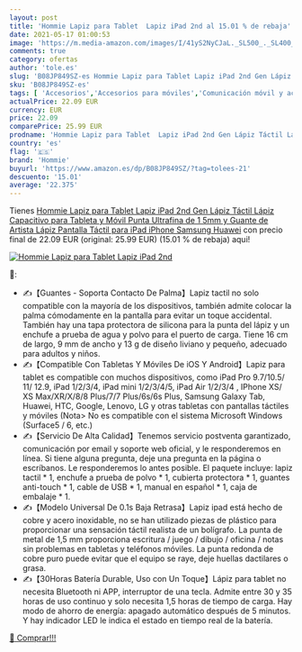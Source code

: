 ```yaml
---
layout: post
title: 'Hommie Lapiz para Tablet  Lapiz iPad 2nd al 15.01 % de rebaja'
date: 2021-05-17 01:00:53
image: 'https://m.media-amazon.com/images/I/41yS2NyCJaL._SL500_._SL400_.jpg'
comments: true
category: ofertas
author: 'tole.es'
slug: 'B08JP849SZ-es Hommie Lapiz para Tablet Lapiz iPad 2nd Gen Lápiz Táctil...'
sku: 'B08JP849SZ-es'
tags: [ 'Accesorios','Accesorios para móviles','Comunicación móvil y accesorios','Electrónica','Informática','Lápices para tabletas gráficas','Punteros para móviles','Teclados, ratones y periféricos de entrada','hommie','lápiz', ]
actualPrice: 22.09 EUR
currency: EUR
price: 22.09
comparePrice: 25.99 EUR
prodname: 'Hommie Lapiz para Tablet  Lapiz iPad 2nd Gen Lápiz Táctil Lápiz Capacitivo para Tableta y Móvil  Punta Ultrafina de 1 5mm y Guante de Artista  Lápiz Pantalla Táctil para iPad  iPhone  Samsung  Huawei'
country: 'es'
flag: '🇪🇸'
brand: 'Hommie'
buyurl: 'https://www.amazon.es/dp/B08JP849SZ/?tag=tolees-21'
descuento: '15.01'
average: '22.375'
---
```


Tienes [Hommie Lapiz para Tablet  Lapiz iPad 2nd Gen Lápiz Táctil Lápiz Capacitivo para Tableta y Móvil  Punta Ultrafina de 1 5mm y Guante de Artista  Lápiz Pantalla Táctil para iPad  iPhone  Samsung  Huawei](https://www.amazon.es/dp/B08JP849SZ/?tag=tolees-21) con precio final de  22.09 EUR (original: 25.99 EUR) (15.01 %  de rebaja) aqui!

[![Hommie Lapiz para Tablet  Lapiz iPad 2nd](https://m.media-amazon.com/images/I/41yS2NyCJaL._SL500_._SL400_.jpg)](https://www.amazon.es/dp/B08JP849SZ/?tag=tolees-21)

🔎:

- ✍【Guantes - Soporta Contacto De Palma】Lapiz tactil no solo compatible con la mayoría de los dispositivos, también admite colocar la palma cómodamente en la pantalla para evitar un toque accidental. También hay una tapa protectora de silicona para la punta del lápiz y un enchufe a prueba de agua y polvo para el puerto de carga. Tiene 16 cm de largo, 9 mm de ancho y 13 g de diseño liviano y pequeño, adecuado para adultos y niños.
- ✍【Compatible Con Tabletas Y Móviles De iOS Y Android】Lapiz para tablet es compatible con muchos dispositivos, como iPad Pro 9.7/10.5/ 11/ 12.9, iPad 1/2/3/4, iPad mini 1/2/3/4/5, iPad Air 1/2/3/4 , IPhone XS/ XS Max/XR/X/8/8 Plus/7/7 Plus/6s/6s Plus, Samsung Galaxy Tab, Huawei, HTC, Google, Lenovo, LG y otras tabletas con pantallas táctiles y móviles (Nota> No es compatible con el sistema Microsoft Windows (Surface5 / 6, etc.)
- ✍【Servicio De Alta Calidad】Tenemos servicio postventa garantizado, comunicación por email y soporte web oficial, y le responderemos en línea. Si tiene alguna pregunta, deje una pregunta en la página o escríbanos. Le responderemos lo antes posible. El paquete incluye: lapiz tactil * 1, enchufe a prueba de polvo * 1, cubierta protectora * 1, guantes anti-touch * 1, cable de USB * 1, manual en español * 1, caja de embalaje * 1.
- ✍【Modelo Universal De 0.1s Baja Retrasa】Lapiz ipad está hecho de cobre y acero inoxidable, no se han utilizado piezas de plástico para proporcionar una sensación táctil realista de un bolígrafo. La punta de metal de 1,5 mm proporciona escritura / juego / dibujo / oficina / notas sin problemas en tabletas y teléfonos móviles. La punta redonda de cobre puro puede evitar que el equipo se raye, deje huellas dactilares o grasa.
- ✍【30Horas Batería Durable, Uso con Un Toque】Lápiz para tablet no necesita Bluetooth ni APP, interruptor de una tecla. Admite entre 30 y 35 horas de uso continuo y solo necesita 1,5 horas de tiempo de carga. Hay modo de ahorro de energía: apagado automático después de 5 minutos. Y hay indicador LED le indica el estado en tiempo real de la batería.

[🛒 Comprar!!!](https://www.amazon.es/dp/B08JP849SZ/?tag=tolees-21)
